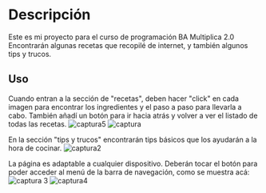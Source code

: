 # Descripción
Este es mi proyecto para el curso de programación BA Multiplica 2.0  
Encontrarán algunas recetas que recopilé de internet, y también algunos tips y trucos.

## Uso
Cuando entran a la sección de "recetas", deben hacer "click" en cada imagen para encontrar los ingredientes y el paso a paso para llevarla a cabo. También añadí un botón para ir hacia atrás y volver a ver el listado de todas las recetas.
![captura5](https://github.com/elisam75/elisam75.github.io/assets/129458975/81e6c28c-2da5-4995-a8f3-4fe08b31fbe5)
![captura](https://github.com/elisam75/elisam75.github.io/assets/129458975/7f2dc7bb-35ca-4197-8e89-f444801ad354)


En la sección "tips y trucos" encontrarán tips básicos que los ayudarán a la hora de cocinar.
![captura2](https://github.com/elisam75/elisam75.github.io/assets/129458975/429a4961-d06d-40a4-9b39-cd20daf285cd)


La página es adaptable a cualquier dispositivo. Deberán tocar el botón para poder acceder al menú de la barra de navegación, como se muestra acá:
![captura 3](https://github.com/elisam75/elisam75.github.io/assets/129458975/6f4b37d8-526f-492f-abda-78ec5423f540)
![captura4](https://github.com/elisam75/elisam75.github.io/assets/129458975/a1c9b089-cc92-4f15-a32b-44ca4eba48f9)



